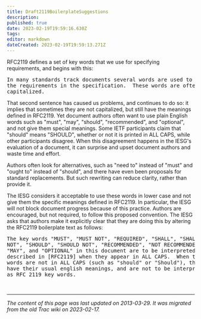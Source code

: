 ```yaml
---
title: Draft2119BoilerplateSuggestions
description: 
published: true
date: 2023-02-19T19:59:16.630Z
tags: 
editor: markdown
dateCreated: 2023-02-19T19:59:13.271Z
---
```


RFC2119 defines a set of key words that we use for specifying requirements, and begins with this:
&nbsp;
<pre>
In many standards track documents several words are used to signify
the requirements in the specification.  These words are often
capitalized.
</pre>

That second sentence has caused us problems, and continues to do so: it implies that sometimes they are not capitalized, but still have the meanings defined in RFC2119. Yet document authors often want to use plain English words such as "must", "may", "should", "recommended", and "optional", and not give them special meanings. Some IETF participants claim that "should" means "SHOULD", whether or not it is printed in ALL CAPS, while other participants disagree. When this disagreement happens in the IESG's evaluation of a document, it can surprise and upset document authors and waste time and effort.

Authors often look for alternatives, such as "need to" instead of "must" and "ought to" instead of "should", and there have even been proposals for standard replacements. But such rewriting can reduce clarity, rather than provide it.

The IESG considers it acceptable to use these words in lower case and not give them the specific meanings defined in RFC2119. In particular, the IESG will not block document progress because of this practice. Authors are encouraged, but not required, to follow this proposed convention. The IESG asks that authors make it explicitly clear that they are doing this by altering the RFC2119 boilerplate text as follows:
&nbsp;
<pre>
The key words "MUST", "MUST NOT", "REQUIRED", "SHALL", "SHALL
NOT", "SHOULD", "SHOULD NOT", "RECOMMENDED", "NOT RECOMMENDED",
"MAY", and "OPTIONAL" in this document are to be interpreted as
described in [RFC2119] when they appear in ALL CAPS.  When these
words are not in ALL CAPS (such as "should" or "Should"), they
have their usual english meanings, and are not to be interpreted
as RFC 2119 key words.
</pre>

&nbsp;
&nbsp;
&nbsp;

---

*The content of this page was last updated on 2013-03-29. It was migrated from the old Trac wiki on 2023-02-17.*
